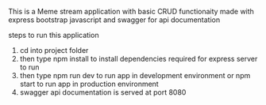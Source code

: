This is a Meme stream application with basic CRUD functionaity made with express bootstrap javascript and swagger for api documentation

steps to run this application 
1. cd into project folder
2. then type npm install to install dependencies required for express server to run
3. then type npm run dev to run app in development environment or npm start to run app in production environment
4. swagger api documentation is served at port 8080